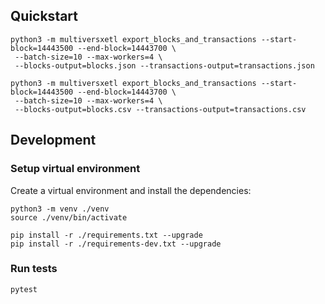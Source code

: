 
## Quickstart

```
python3 -m multiversxetl export_blocks_and_transactions --start-block=14443500 --end-block=14443700 \
 --batch-size=10 --max-workers=4 \
 --blocks-output=blocks.json --transactions-output=transactions.json
```

```
python3 -m multiversxetl export_blocks_and_transactions --start-block=14443500 --end-block=14443700 \
 --batch-size=10 --max-workers=4 \
 --blocks-output=blocks.csv --transactions-output=transactions.csv
```

## Development

### Setup virtual environment

Create a virtual environment and install the dependencies:

```
python3 -m venv ./venv
source ./venv/bin/activate

pip install -r ./requirements.txt --upgrade
pip install -r ./requirements-dev.txt --upgrade
```

### Run tests

```
pytest
```
